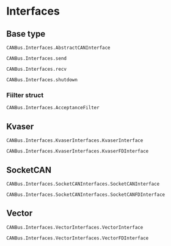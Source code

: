 # Interfaces

## Base type

```@docs
CANBus.Interfaces.AbstractCANInterface
```

```@docs
CANBus.Interfaces.send
```

```@docs
CANBus.Interfaces.recv
```

```@docs
CANBus.Interfaces.shutdown
```

### Fiilter struct

```@docs
CANBus.Interfaces.AcceptanceFilter
```

## Kvaser

```@docs
CANBus.Interfaces.KvaserInterfaces.KvaserInterface
```

```@docs
CANBus.Interfaces.KvaserInterfaces.KvaserFDInterface
```

## SocketCAN

```@docs
CANBus.Interfaces.SocketCANInterfaces.SocketCANInterface
```

```@docs
CANBus.Interfaces.SocketCANInterfaces.SocketCANFDInterface
```

## Vector

```@docs
CANBus.Interfaces.VectorInterfaces.VectorInterface
```

```@docs
CANBus.Interfaces.VectorInterfaces.VectorFDInterface
```
